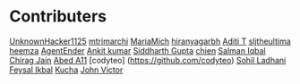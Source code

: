 # Contributers
<!-- Example:
[Your Name](http://github.com/YourUserName)
-->

<!-- Edit Below This Line At A Random Place Not At The Bottom Or The Top-->





[UnknownHacker1125](http://github.com/UnknownHacker1125)
[mtrimarchi](http://github.com/mtrimarchi)
[MariaMich](https://github.com/MariaMich)
[hiranyagarbh](http://github.com/hiranyagarbh)
[Aditi T](http://github.com/mystic-potato)
[sljtheultima](http://github.com/sljtheultima)
[heemza](http://github.com/heemza)
[AgentEnder](http://github.com/agentender)
[Ankit kumar](https://github.com/PrajapatiAnkit)
[Siddharth Gupta](https://github.com/Siddharth-gupta99)
[chien](https://github.com/omegachien)
[Salman Iqbal](https://github.com/salmaniqbal92)
[Chirag Jain](https://github.com/chirag-jn/)
[Abed A11](https://github.com/abedafr)
[codyteo] (https://github.com/codyteo)
[Sohil Ladhani](https://github.com/sohilladhani)
[Feysal Ikbal](https://github.com/feysalikbal)
[Kucha](https://github.com/Kucha1122)
[John Victor](https://github.com/johnvict0r)





